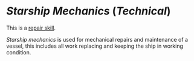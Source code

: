 # *Starship Mechanics* (*Technical*)

This is a [repair skill](repair-skills.md).

*Starship mechanics* is used for mechanical repairs and maintenance of a vessel, this includes all work replacing and
keeping the ship in working condition.
